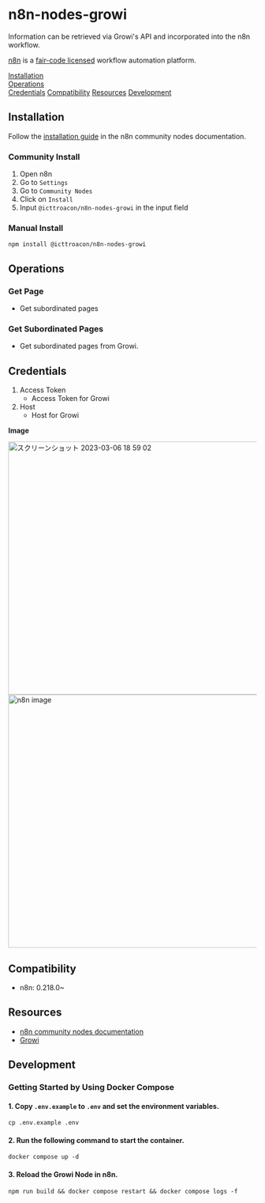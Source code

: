 # n8n-nodes-growi

Information can be retrieved via Growi's API and incorporated into the n8n workflow.

[n8n](https://n8n.io/) is a [fair-code licensed](https://docs.n8n.io/reference/license/) workflow automation platform.

[Installation](#installation)  
[Operations](#operations)  
[Credentials](#credentials)
[Compatibility](#compatibility)
[Resources](#resources)
[Development](#development)

## Installation

Follow the [installation guide](https://docs.n8n.io/integrations/community-nodes/installation/) in the n8n community
nodes documentation.

### Community Install

1. Open n8n
2. Go to `Settings`
3. Go to `Community Nodes`
4. Click on `Install`
5. Input `@icttroacon/n8n-nodes-growi` in the input field

### Manual Install

```
npm install @icttroacon/n8n-nodes-growi
```

## Operations

### Get Page

* Get subordinated pages

### Get Subordinated Pages

* Get subordinated pages from Growi.

## Credentials

1. Access Token
	* Access Token for Growi
2. Host
	* Host for Growi
	
**Image**
	
<img width="512" alt="スクリーンショット 2023-03-06 18 59 02" src="https://user-images.githubusercontent.com/50326556/223078296-bb99af94-0df5-467f-be00-646e1b941852.png">
<img width="512" alt="n8n image" src="https://user-images.githubusercontent.com/50326556/223077553-790d9de0-c812-4e48-a8c8-0879d702b45b.png">


## Compatibility

* n8n: 0.218.0~

## Resources

* [n8n community nodes documentation](https://docs.n8n.io/integrations/community-nodes/)
* [Growi](https://growi.org/)

## Development

### Getting Started by Using Docker Compose

#### 1. Copy `.env.example` to `.env` and set the environment variables.

```
cp .env.example .env
```

#### 2. Run the following command to start the container.

```
docker compose up -d
```

#### 3. Reload the Growi Node in n8n.

```
npm run build && docker compose restart && docker compose logs -f
```



